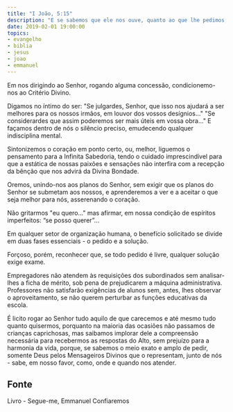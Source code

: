 ```yaml
---
title: "I João, 5:15"
description: "E se sabemos que ele nos ouve, quanto ao que lhe pedimos, estamos certos de que obtemos os pedidos que lhe temos feito"
date: 2019-02-01 19:00:00
topics: 
- evangelho
- biblia
- jesus
- joao
- emmanuel
---
```


Em nos dirigindo ao Senhor, rogando alguma concessão, condicionemo-nos ao Critério
Divino.

Digamos no íntimo do ser: "Se julgardes, Senhor, que isso nos ajudará a ser
melhores para os nossos irmãos, em louvor dos vossos desígnios..." "Se
considerardes que assim poderemos ser mais úteis em vossa obra..." E façamos
dentro de nós o silêncio preciso, emudecendo qualquer indisciplina mental.

Sintonizemos o coração em ponto certo, ou, melhor, liguemos o pensamento para a
Infinita Sabedoria, tendo o cuidado imprescindível para que a estática de nossas
paixões e sensações não interfira com a recepção da bênção que nos advirá da
Divina Bondade.

Oremos, unindo-nos aos planos do Senhor, sem exigir que os planos do Senhor se
submetam aos nossos, e aprenderemos a ver e a aceitar o que seja melhor para
nós, asserenando o coração.

Não gritarmos "eu quero..." mas afirmar, em nossa condição de espíritos
imperfeitos: “se posso querer”...

Em qualquer setor de organização humana, o benefício solicitado se divide em
duas fases essenciais - o pedido e a solução.

Forçoso, porém, reconhecer que, se todo pedido é livre, qualquer solução exige
exame.

Empregadores não atendem às requisições dos subordinados sem analisar-lhes a
ficha de mérito, sob pena de prejudicarem a máquina administrativa. Professores
não satisfarão exigências de alunos sem, antes, lhes observar o aproveitamento,
se não querem perturbar as funções educativas da escola.

É licito rogar ao Senhor tudo aquilo de que carecemos e até mesmo tudo quanto
quisermos, porquanto na maioria das ocasiões não passamos de crianças
caprichosas, mas saibamos implorar dele a compreensão necessária para recebermos
as respostas do Alto, sem prejuízo para a harmonia da vida, porque, se sabemos o
meio exato e amplo de pedir, somente Deus pelos Mensageiros Divinos que o
representam, junto de nós - sabe, em nosso favor, como, onde e quando nos
atender.


## Fonte
Livro - Segue-me, Emmanuel
Confiaremos
